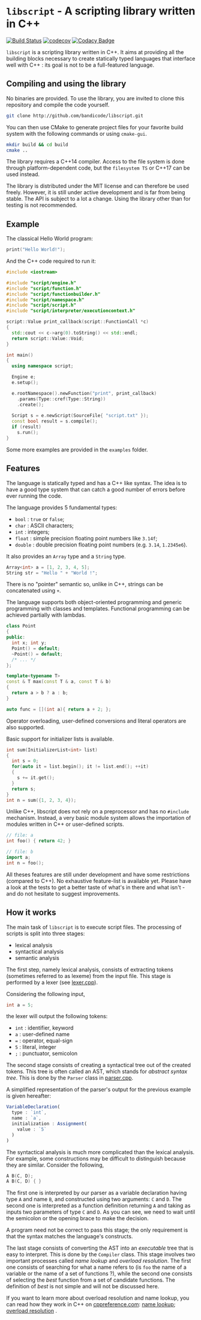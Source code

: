 
# `libscript` - A scripting library written in C++

[![Build Status](https://api.travis-ci.org/bandicode/libscript.svg?branch=master)](https://travis-ci.org/bandicode/libscript)
[![codecov](https://codecov.io/gh/bandicode/libscript/branch/master/graph/badge.svg)](https://codecov.io/gh/bandicode/libscript)
[![Codacy Badge](https://api.codacy.com/project/badge/Grade/7a090f609f8944a28d0103b11c9d2d92)](https://www.codacy.com/app/bandicode/libscript)

`libscript` is a scripting library written in C++. 
It aims at providing all the building blocks necessary to create 
statically typed languages that interface well with C++ : its goal
is not to be a full-featured language.

## Compiling and using the library

No binaries are provided. To use the library, you are invited to clone 
this repository and compile the code yourself. 

```bash
git clone http://github.com/bandicode/libscript.git
```

You can then use CMake to generate project files for your favorite build system 
with the following commands or using `cmake-gui`.

```bash
mkdir build && cd build
cmake ..
```

The library requires a C\++14 compiler. Access to the file system is done through 
platform-dependent code, but the `filesystem TS` or C\++17 can be used instead.

The library is distributed under the MIT license and can therefore be used 
freely. 
However, it is still under active development and is far from being stable.
The API is subject to a lot a change.
Using the library other than for testing is not recommended.

## Example

The classical Hello World program:
```cpp
print("Hello World!");
```

And the C++ code required to run it:
```cpp
#include <iostream>

#include "script/engine.h"
#include "script/function.h"
#include "script/functionbuilder.h"
#include "script/namespace.h"
#include "script/script.h"
#include "script/interpreter/executioncontext.h"

script::Value print_callback(script::FunctionCall *c)
{
  std::cout << c->arg(0).toString() << std::endl;
  return script::Value::Void;
}

int main()
{
  using namespace script;

  Engine e;
  e.setup();

  e.rootNamespace().newFunction("print", print_callback)
    .params(Type::cref(Type::String))
    .create();
  
  Script s = e.newScript(SourceFile{ "script.txt" });
  const bool result = s.compile();
  if (result)
    s.run();
}
```

Some more examples are provided in the `examples` folder.

## Features

The language is statically typed and has a C++ like syntax.
The idea is to have a good type system that can catch a good number of errors 
before ever running the code.

The language provides 5 fundamental types:
  - `bool` : `true` or `false`;
  - `char` : ASCII characters;
  - `int` : integers;
  - `float` : simple precision floating point numbers like `3.14f`;
  - `double` : double precision floating point numbers (e.g. `3.14`, `1.2345e6`).

It also provides an `Array` type and a `String` type. 
```cpp
Array<int> a = [1, 2, 3, 4, 5];
String str = "Hello " + "World !";
```
There is no "pointer" semantic so, unlike in C++, strings can be concatenated using `+`. 

The language supports both object-oriented programming and generic programming 
with classes and templates. 
Functional programming can be achieved partially with lambdas. 

```cpp
class Point
{
public:
  int x; int y;
  Point() = default;
  ~Point() = default;
  /* ... */
};

template<typename T>
const & T max(const T & a, const T & b)
{
  return a > b ? a : b;
}

auto func = [](int a){ return a + 2; };
```

Operator overloading, user-defined conversions and literal operators are also supported.

Basic support for initializer lists is available.

```cpp
int sum(InitializerList<int> list)
{
  int s = 0;
  for(auto it = list.begin(); it != list.end(); ++it)
  {
    s += it.get();
  }
  return s;
}
int n = sum({1, 2, 3, 4});
```

Unlike C++, libscript does not rely on a preprocessor and has no `#include` mechanism.
Instead, a very basic module system allows the importation of modules written in C++ 
or user-defined scripts.

```cpp
// file: a
int foo() { return 42; }

// file: b
import a;
int n = foo();
```

All theses features are still under development and have some restrictions (compared to C++).
No exhaustive feature-list is available yet. 
Please have a look at the tests to get a better taste of what's in there and what isn't - and 
do not hesitate to suggest improvements.

## How it works

The main task of `libscript` is to execute script files. 
The processing of scripts is split into three stages:
  - lexical analysis
  - syntactical analysis
  - semantic analysis

The first step, namely lexical analysis, consists of extracting 
tokens (sometimes referred to as lexeme) from the input file. 
This stage is performed by a lexer (see [lexer.cpp](src/parser/lexer.cpp)). 

Considering the following input, 
```cpp
int a = 5;
```
the lexer will output the following tokens:
  - `int` : identifier, keyword
  - `a` : user-defined name
  - `=` : operator, equal-sign
  - `5` : literal, integer
  - `;` : punctuator, semicolon

The second stage consists of creating a syntactical tree out of the 
created tokens. This tree is often called an AST, which stands for 
*abstract syntax tree*.
This is done by the `Parser` class in [parser.cpp](src/parser/parser.cpp).

A simplified representation of the parser's output for the previous 
example is given hereafter:
```js
VariableDeclaration(
  type : `int`,
  name : `a`,
  initialization : Assignment(
    value : `5`
  )
)
```

The syntactical analysis is much more complicated than the lexical 
analysis. 
For example, some constructions may be difficult to distinguish because 
they are similar.
Consider the following,
```cpp
A B(C, D);
A B(C, D) { }
```
The first one is interpreted by our parser as a variable declaration 
having type `A` and name `B`, and constructed using two arguments: 
`C` and `D`.
The second one is interpreted as a function definition returning `A` 
and taking as inputs two parameters of type `C` and `D`.
As you can see, we need to wait until the semicolon or the opening 
brace to make the decision.

A program need not be correct to pass this stage; the only requirement 
is that the syntax matches the language's constructs.

The last stage consists of converting the AST into an *executable* tree 
that is easy to interpret.
This is done by the `Compiler` class.
This stage involves two important processes called *name lookup* and 
*overload resolution*. The first one consists of searching for what a name 
refers to (is `foo` the name of a variable or the name of a set of functions ?), 
while the second one consists of selecting the *best* function from a set 
of candidate functions. The definition of *best* is not simple and will not 
be discussed here.

If you want to learn more about overload resolution and name lookup, you can 
read how they work in C++ on [cppreference.com](http://en.cppreference.com/w/):
[name lookup](http://en.cppreference.com/w/cpp/language/lookup); 
[overload resolution](http://en.cppreference.com/w/cpp/language/overload_resolution) .
